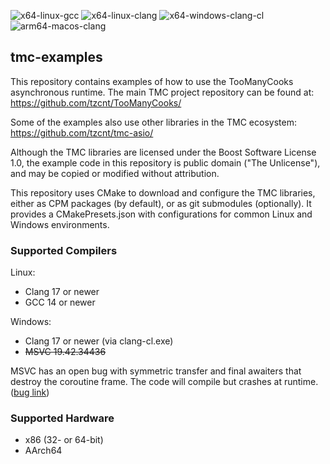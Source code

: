 ![x64-linux-gcc](https://github.com/tzcnt/tmc-examples/actions/workflows/x64-linux-gcc.yml/badge.svg) ![x64-linux-clang](https://github.com/tzcnt/tmc-examples/actions/workflows/x64-linux-clang.yml/badge.svg) ![x64-windows-clang-cl](https://github.com/tzcnt/tmc-examples/actions/workflows/x64-windows-clang-cl.yml/badge.svg) ![arm64-macos-clang](https://github.com/tzcnt/tmc-examples/actions/workflows/arm64-macos-clang.yml/badge.svg)

## tmc-examples
This repository contains examples of how to use the TooManyCooks asynchronous runtime. The main TMC project repository can be found at:
https://github.com/tzcnt/TooManyCooks/

Some of the examples also use other libraries in the TMC ecosystem:
https://github.com/tzcnt/tmc-asio/

Although the TMC libraries are licensed under the Boost Software License 1.0, the example code in this repository is public domain ("The Unlicense"), and may be copied or modified without attribution.

This repository uses CMake to download and configure the TMC libraries, either as CPM packages (by default), or as git submodules (optionally). It provides a CMakePresets.json with configurations for common Linux and Windows environments.

### Supported Compilers
Linux:
- Clang 17 or newer
- GCC 14 or newer

Windows:
- Clang 17 or newer (via clang-cl.exe)
- ~~MSVC 19.42.34436~~

MSVC has an open bug with symmetric transfer and final awaiters that destroy the coroutine frame. The code will compile but crashes at runtime. ([bug link](https://developercommunity.visualstudio.com/t/Incorrect-code-generation-for-symmetric/1659260?scope=follow&viewtype=all))

### Supported Hardware
- x86 (32- or 64-bit)
- AArch64
